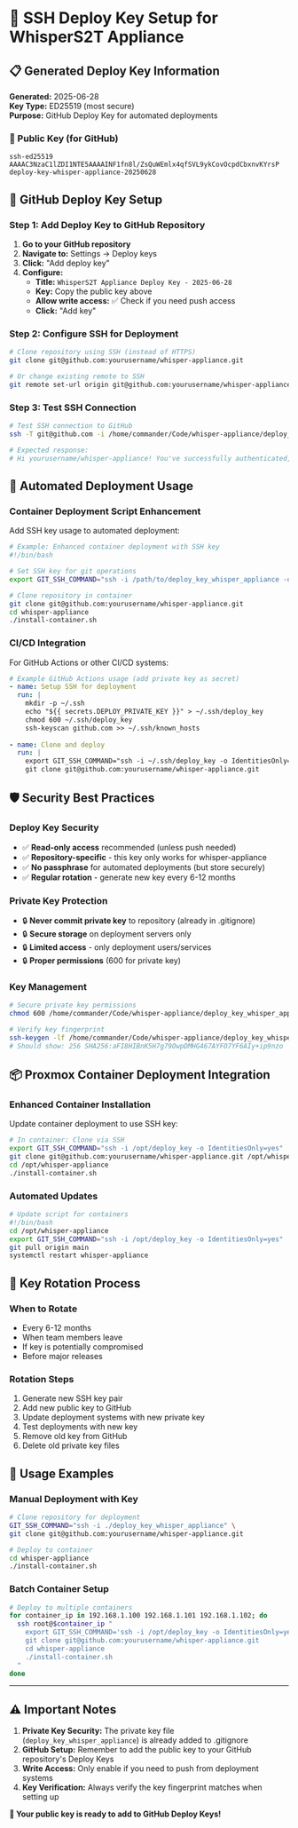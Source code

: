 # 🔑 SSH Deploy Key Setup for WhisperS2T Appliance

## 📋 Generated Deploy Key Information

**Generated:** 2025-06-28  
**Key Type:** ED25519 (most secure)  
**Purpose:** GitHub Deploy Key for automated deployments

### 🔐 Public Key (for GitHub)

```
ssh-ed25519 AAAAC3NzaC1lZDI1NTE5AAAAINF1fn8l/ZsQuWEmlx4qfSVL9ykCovOcpdCbxnvKYrsP deploy-key-whisper-appliance-20250628
```

## 🚀 GitHub Deploy Key Setup

### Step 1: Add Deploy Key to GitHub Repository

1. **Go to your GitHub repository** 
2. **Navigate to:** Settings → Deploy keys
3. **Click:** "Add deploy key"
4. **Configure:**
   - **Title:** `WhisperS2T Appliance Deploy Key - 2025-06-28`
   - **Key:** Copy the public key above
   - **Allow write access:** ✅ Check if you need push access
   - **Click:** "Add key"

### Step 2: Configure SSH for Deployment

```bash
# Clone repository using SSH (instead of HTTPS)
git clone git@github.com:yourusername/whisper-appliance.git

# Or change existing remote to SSH
git remote set-url origin git@github.com:yourusername/whisper-appliance.git
```

### Step 3: Test SSH Connection

```bash
# Test SSH connection to GitHub
ssh -T git@github.com -i /home/commander/Code/whisper-appliance/deploy_key_whisper_appliance

# Expected response:
# Hi yourusername/whisper-appliance! You've successfully authenticated, but GitHub does not provide shell access.
```

## 🔧 Automated Deployment Usage

### Container Deployment Script Enhancement

Add SSH key usage to automated deployment:

```bash
# Example: Enhanced container deployment with SSH key
#!/bin/bash

# Set SSH key for git operations
export GIT_SSH_COMMAND="ssh -i /path/to/deploy_key_whisper_appliance -o IdentitiesOnly=yes"

# Clone repository in container
git clone git@github.com:yourusername/whisper-appliance.git
cd whisper-appliance
./install-container.sh
```

### CI/CD Integration

For GitHub Actions or other CI/CD systems:

```yaml
# Example GitHub Actions usage (add private key as secret)
- name: Setup SSH for deployment
  run: |
    mkdir -p ~/.ssh
    echo "${{ secrets.DEPLOY_PRIVATE_KEY }}" > ~/.ssh/deploy_key
    chmod 600 ~/.ssh/deploy_key
    ssh-keyscan github.com >> ~/.ssh/known_hosts
    
- name: Clone and deploy
  run: |
    export GIT_SSH_COMMAND="ssh -i ~/.ssh/deploy_key -o IdentitiesOnly=yes"
    git clone git@github.com:yourusername/whisper-appliance.git
```

## 🛡️ Security Best Practices

### Deploy Key Security
- ✅ **Read-only access** recommended (unless push needed)
- ✅ **Repository-specific** - this key only works for whisper-appliance
- ✅ **No passphrase** for automated deployments (but store securely)
- ✅ **Regular rotation** - generate new key every 6-12 months

### Private Key Protection
- 🔒 **Never commit private key** to repository (already in .gitignore)
- 🔒 **Secure storage** on deployment servers only
- 🔒 **Limited access** - only deployment users/services
- 🔒 **Proper permissions** (600 for private key)

### Key Management
```bash
# Secure private key permissions
chmod 600 /home/commander/Code/whisper-appliance/deploy_key_whisper_appliance

# Verify key fingerprint
ssh-keygen -lf /home/commander/Code/whisper-appliance/deploy_key_whisper_appliance.pub
# Should show: 256 SHA256:aFI8HIBnK5H7g79OwpDMHG467AYFO7YF6AIy+ip9nzo
```

## 📦 Proxmox Container Deployment Integration

### Enhanced Container Installation

Update container deployment to use SSH key:

```bash
# In container: Clone via SSH
export GIT_SSH_COMMAND="ssh -i /opt/deploy_key -o IdentitiesOnly=yes"
git clone git@github.com:yourusername/whisper-appliance.git /opt/whisper-appliance
cd /opt/whisper-appliance
./install-container.sh
```

### Automated Updates

```bash
# Update script for containers
#!/bin/bash
cd /opt/whisper-appliance
export GIT_SSH_COMMAND="ssh -i /opt/deploy_key -o IdentitiesOnly=yes"
git pull origin main
systemctl restart whisper-appliance
```

## 🔄 Key Rotation Process

### When to Rotate
- Every 6-12 months
- When team members leave
- If key is potentially compromised
- Before major releases

### Rotation Steps
1. Generate new SSH key pair
2. Add new public key to GitHub
3. Update deployment systems with new private key
4. Test deployments with new key
5. Remove old key from GitHub
6. Delete old private key files

## 📝 Usage Examples

### Manual Deployment with Key
```bash
# Clone repository for deployment
GIT_SSH_COMMAND="ssh -i ./deploy_key_whisper_appliance" \
git clone git@github.com:yourusername/whisper-appliance.git

# Deploy to container
cd whisper-appliance
./install-container.sh
```

### Batch Container Setup
```bash
# Deploy to multiple containers
for container_ip in 192.168.1.100 192.168.1.101 192.168.1.102; do
  ssh root@$container_ip "
    export GIT_SSH_COMMAND='ssh -i /opt/deploy_key -o IdentitiesOnly=yes'
    git clone git@github.com:yourusername/whisper-appliance.git
    cd whisper-appliance
    ./install-container.sh
  "
done
```

---

## ⚠️ Important Notes

1. **Private Key Security:** The private key file (`deploy_key_whisper_appliance`) is already added to .gitignore
2. **GitHub Setup:** Remember to add the public key to your GitHub repository's Deploy Keys
3. **Write Access:** Only enable if you need to push from deployment systems
4. **Key Verification:** Always verify the key fingerprint matches when setting up

**🔑 Your public key is ready to add to GitHub Deploy Keys!**